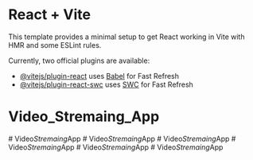 # React + Vite

This template provides a minimal setup to get React working in Vite with HMR and some ESLint rules.

Currently, two official plugins are available:

- [@vitejs/plugin-react](https://github.com/vitejs/vite-plugin-react/blob/main/packages/plugin-react/README.md) uses [Babel](https://babeljs.io/) for Fast Refresh
- [@vitejs/plugin-react-swc](https://github.com/vitejs/vite-plugin-react-swc) uses [SWC](https://swc.rs/) for Fast Refresh
# Video_Stremaing_App
#   V i d e o _ S t r e m a i n g _ A p p  
 #   V i d e o _ S t r e m a i n g _ A p p  
 #   V i d e o _ S t r e m a i n g _ A p p  
 #   V i d e o _ S t r e m a i n g _ A p p  
 #   V i d e o _ S t r e m a i n g _ A p p  
 #   V i d e o _ S t r e m a i n g _ A p p  
 